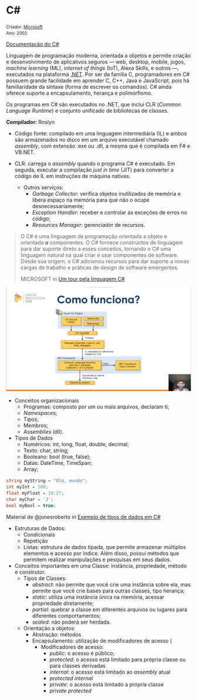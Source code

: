 # C#

<small>Criador: <a href="https://github.com/microsoft">Microsoft</a> <br/>Ano: 2002</small>

[Documentação do C#](https://docs.microsoft.com/pt-br/dotnet/csharp/)

Linguagem de programação moderna, orientada a objetos e permite criação e desenvolvimento de aplicativos seguros — web, desktop, mobile, jogos, *machine learning* (ML), *internet of things* (IoT), Alexa Skills, e outros —, executados na plataforma [.NET](https://github.com/MarleneMoraes/nunca-pare-de-aprender/tree/main/.NET). Por ser da família C, programadores em C#  possuem grande facilidade em aprender C, C++, Java e JavaScript, pois há familiaridade da sintaxe (forma de escrever os comandos). C# ainda oferece suporte a encapsulamento, herança e polimorfismo.

Os programas em C# são executados no .NET, que inclui CLR (*Common Language Runtime*) e conjunto unificado de bibliotecas de classes.  

**Compilador:** Roslyn

- Código fonte: compilado em uma linguagem intermediária (IL)  e ambos são armazenados no disco em um arquivo executável chamado *assembly*, com extensão .exe ou .dll, a mesma que é compilada em F# e VB.NET. 

- CLR: carrega o *assembly* quando o programa C# é executado. Em seguida, executar a compilação *just in time* (JIT) para converter a código de IL em instruções de máquina nativas.
  - Outros serviços:
    - *Garbage Collector*: verifica objetos inutilizados de memória e libera espaço na memória para que não o ocupe desnecessariamente;
    - *Exception Handler*: receber e controlar às exceções de erros no código;
    - *Resources Manager*: gerenciador de recursos.



> O C# é uma linguagem de programação orientada a objeto e orientada ***a*** componentes. O C# fornece constructos de linguagem para dar suporte  direto a esses conceitos, tornando o C# uma linguagem natural na qual  criar e usar componentes de software. Desde sua origem, o C# adicionou  recursos para dar suporte a novas cargas de trabalho e práticas de  design de software emergentes.
>
> MICROSOFT in [Um tour pela linguagem C#](https://docs.microsoft.com/pt-br/dotnet/csharp/tour-of-csharp/)

<img src=".\execucaoProgramasCSharp.png" alt="execucaoProgramasCSharp"/>

- Conceitos organizacionais
  - Programas: composto por um ou mais arquivos, declaram ti;
  - *Namespaces*;
  - Tipos;
  - Membros;
  - *Assemblies* (dll).
- Tipos de Dados 
  - Numéricos: int, long, float, double, decimal;
  - Texto: char, string;
  - Booleano: bool (true, false);
  - Datas: DateTime, TimeSpan;
  - Array;

```c#
string myString = "Olá, mundo";
int myInt = 100;
float myFloat = 10.2f;
char myChar = 'J';
bool myBool = true;
```

Material de @jonesroberto in [Exemplo de tipos de dados em  C#](https://gist.github.com/jonesroberto/76c5791bfea24d9526089dec87fe5e32#file-example-cs)

- Estruturas de Dados:
  - Condicionais
  - Repetição
  - Listas: estrutura de dados tipada, que permite armazenar múltiplos elementos e acesso por índice. Além disso, possui métodos que permitem realizar manipulações e pesquisas em seus dados. 
- Conceitos importantes em uma Classe: instância, propriedade, método e construtor.
  - Tipos de Classes: 
    - *abstract*: não permite que você crie uma instância sobre ela, mas permite que você crie bases para outras classes, tipo herança;
    - *static*: utiliza uma instância única na memória, acessar propriedade diretamente;
    - *partial*: quebrar  a classe em diferentes arquivos ou lugares para diferentes comportamentos;
    - *sealed*: não poderá ser herdada. 
  - Orientação a objetos:
    - Abstração: métodos
    - Encapsulamento: utilização de modificadores de acesso (
      - Modificadores de acesso:
        - *public*: o acesso é público;
        - *protected*: o acesso está limitado para própria classe ou para classes derivadas
        - *internal*: o acesso está limitado ao *assembly* atual
        - *protected internal*
        - *private*: o acesso está limitado a própria classe
        - *private protected*

